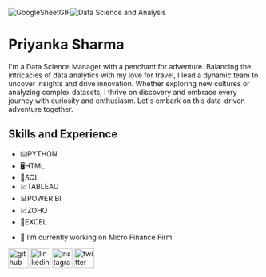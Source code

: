 ![GoogleSheetGIF](https://github.com/earthy-luster/earthy-luster/assets/140796526/b6d8fd72-0889-426b-8c15-40f795a2688c)![Data Science and Analysis](https://pbs.twimg.com/profile_banners/1267312983132135424/1712228218/1080x360)

# Priyanka Sharma

I'm a Data Science Manager with a penchant for adventure. Balancing the intricacies of data analytics with my love for travel, I lead a dynamic team to uncover insights and drive innovation. Whether exploring new cultures or analyzing complex datasets, I thrive on discovery and embrace every journey with curiosity and enthusiasm. Let's embark on this data-driven adventure together.

## Skills and Experience

* ⌨️PYTHON 
* 🖥️HTML
* 📃SQL
* 💹TABLEAU
* 📊POWER BI
* 📈ZOHO
* 🔢EXCEL 

- 🔭 I’m currently working on Micro Finance Firm 


[<img src='https://cdn.jsdelivr.net/npm/simple-icons@3.0.1/icons/github.svg' alt='github' height='40'>](https://github.com/earthy-luster)  [<img src='https://cdn.jsdelivr.net/npm/simple-icons@3.0.1/icons/linkedin.svg' alt='linkedin' height='40'>](https://www.linkedin.com/in/Priyanka/)  [<img src='https://cdn.jsdelivr.net/npm/simple-icons@3.0.1/icons/instagram.svg' alt='instagram' height='40'>](https://www.instagram.com/earthy_luster/)  [<img src='https://cdn.jsdelivr.net/npm/simple-icons@3.0.1/icons/twitter.svg' alt='twitter' height='40'>](https://twitter.com/Priyank98464633)  



